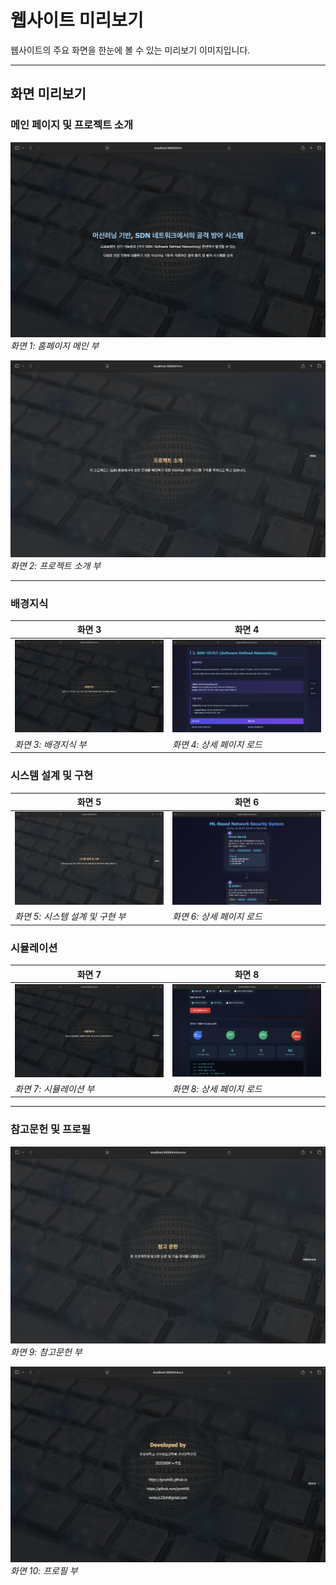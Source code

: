 # 웹사이트 미리보기

웹사이트의 주요 화면을 한눈에 볼 수 있는 미리보기 이미지입니다.

---

## 화면 미리보기

### 메인 페이지 및 프로젝트 소개
![화면 1](images/screens/img1.png)  
*화면 1: 홈페이지 메인 부*

![화면 2](images/screens/img2.png)  
*화면 2: 프로젝트 소개 부*

---

### 배경지식
| 화면 3 | 화면 4 |
|--------|--------|
| ![화면 3](images/screens/img3.png) | ![화면 4](images/screens/img4.png) |
| *화면 3: 배경지식 부* | *화면 4: 상세 페이지 로드* |

### 시스템 설계 및 구현
| 화면 5 | 화면 6 |
|--------|--------|
| ![화면 5](images/screens/img5.png) | ![화면 6](images/screens/img6.png) |
| *화면 5: 시스템 설계 및 구현 부* | *화면 6: 상세 페이지 로드* |

### 시뮬레이션
| 화면 7 | 화면 8 |
|--------|--------|
| ![화면 7](images/screens/img7.png) | ![화면 8](images/screens/img8.png) |
| *화면 7: 시뮬레이션 부* | *화면 8: 상세 페이지 로드* |

---

### 참고문헌 및 프로필
![화면 9](images/screens/img9.png)  
*화면 9: 참고문헌 부*

![화면 10](images/screens/img10.png)  
*화면 10: 프로필 부*